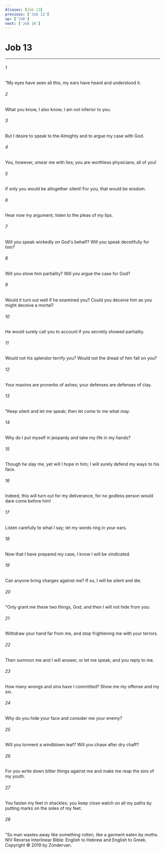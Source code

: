 ```yaml
---
Aliases: [Job 13]
previous: ['Job 12']
up: ['Job']
next: ['Job 14']
---
```

# Job 13

***


###### 1 
"My eyes have seen all this, my ears have heard and understood it. 

###### 2 
What you know, I also know; I am not inferior to you. 

###### 3 
But I desire to speak to the Almighty and to argue my case with God. 

###### 4 
You, however, smear me with lies; you are worthless physicians, all of you! 

###### 5 
If only you would be altogether silent! For you, that would be wisdom. 

###### 6 
Hear now my argument; listen to the pleas of my lips. 

###### 7 
Will you speak wickedly on God's behalf? Will you speak deceitfully for him? 

###### 8 
Will you show him partiality? Will you argue the case for God? 

###### 9 
Would it turn out well if he examined you? Could you deceive him as you might deceive a mortal? 

###### 10 
He would surely call you to account if you secretly showed partiality. 

###### 11 
Would not his splendor terrify you? Would not the dread of him fall on you? 

###### 12 
Your maxims are proverbs of ashes; your defenses are defenses of clay. 

###### 13 
"Keep silent and let me speak; then let come to me what may. 

###### 14 
Why do I put myself in jeopardy and take my life in my hands? 

###### 15 
Though he slay me, yet will I hope in him; I will surely defend my ways to his face. 

###### 16 
Indeed, this will turn out for my deliverance, for no godless person would dare come before him! 

###### 17 
Listen carefully to what I say; let my words ring in your ears. 

###### 18 
Now that I have prepared my case, I know I will be vindicated. 

###### 19 
Can anyone bring charges against me? If so, I will be silent and die. 

###### 20 
"Only grant me these two things, God, and then I will not hide from you: 

###### 21 
Withdraw your hand far from me, and stop frightening me with your terrors. 

###### 22 
Then summon me and I will answer, or let me speak, and you reply to me. 

###### 23 
How many wrongs and sins have I committed? Show me my offense and my sin. 

###### 24 
Why do you hide your face and consider me your enemy? 

###### 25 
Will you torment a windblown leaf? Will you chase after dry chaff? 

###### 26 
For you write down bitter things against me and make me reap the sins of my youth. 

###### 27 
You fasten my feet in shackles; you keep close watch on all my paths by putting marks on the soles of my feet. 

###### 28 
"So man wastes away like something rotten, like a garment eaten by moths. NIV Reverse Interlinear Bible: English to Hebrew and English to Greek. Copyright © 2019 by Zondervan.
